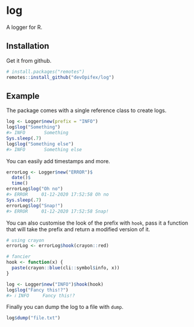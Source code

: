 
<!-- README.md is generated from README.Rmd. Please edit that file -->

<!-- badges: start -->

<!-- badges: end -->

# log

A logger for R.

## Installation

Get it from github.

``` r
# install.packages("remotes")
remotes::install_github("devOpifex/log")
```

## Example

The package comes with a single reference class to create logs.

``` r
log <- Logger$new(prefix = "INFO")
log$log("Something")
#> INFO       Something
Sys.sleep(.7)
log$log("Something else")
#> INFO       Something else
```

You can easily add timestamps and more.

``` r
errorLog <- Logger$new("ERROR")$
  date()$
  time()
errorLog$log("Oh no")
#> ERROR     01-12-2020 17:52:58 Oh no
Sys.sleep(.7)
errorLog$log("Snap!")
#> ERROR     01-12-2020 17:52:58 Snap!
```

You can also customise the look of the prefix with `hook`, pass it a
function that will take the prefix and return a modified version of it.

``` r
# using crayon
errorLog <- errorLog$hook(crayon::red)

# fancier
hook <- function(x) {
  paste(crayon::blue(cli::symbol$info, x))
}

log <- Logger$new("INFO")$hook(hook)
log$log("Fancy this!?")
#> ℹ INFO     Fancy this!?
```

Finally you can dump the log to a file with `dump`.

``` r
log$dump("file.txt")
```
